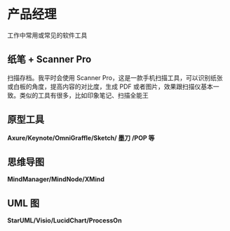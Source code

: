# 产品经理

工作中常用或常见的软件工具

## 纸笔 + Scanner Pro 

扫描存档。我平时会使用 Scanner Pro，这是一款手机扫描工具，可以识别纸张或白板的角度，提高内容的对比度，生成 PDF 或者图片，效果跟扫描仪基本一致。类似的工具有很多，比如印象笔记、扫描全能王

## 原型工具

**Axure/Keynote/OmniGraffle/Sketch/ 墨刀 /POP 等**

## 思维导图

**MindManager/MindNode/XMind**

## UML 图

**StarUML/Visio/LucidChart/ProcessOn**